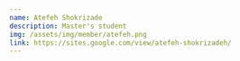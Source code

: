 ```yaml
---
name: Atefeh Shokrizade
description: Master's student
img: /assets/img/member/atefeh.png
link: https://sites.google.com/view/atefeh-shokrizadeh/
---
```

